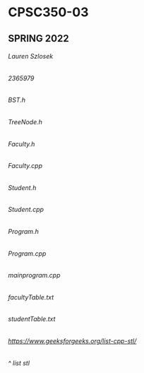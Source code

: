 # CPSC350-03
## SPRING 2022
###### Lauren Szlosek
###### 2365979
###### BST.h
###### TreeNode.h
###### Faculty.h
###### Faculty.cpp
###### Student.h
###### Student.cpp
###### Program.h
###### Program.cpp
###### mainprogram.cpp
###### facultyTable.txt
###### studentTable.txt
###### https://www.geeksforgeeks.org/list-cpp-stl/
###### ^ list stl
######
######
######
